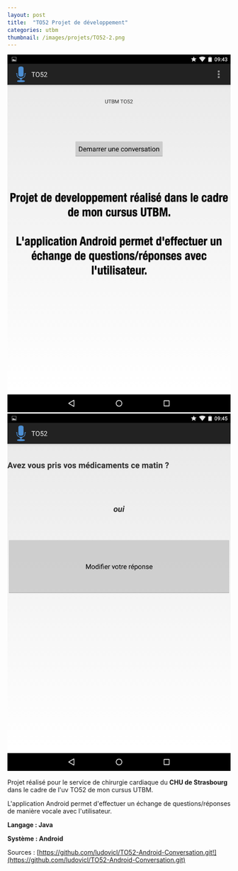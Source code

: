 ```yaml
---
layout: post
title:  "TO52 Projet de développement"
categories: utbm
thumbnail: /images/projets/TO52-2.png
---
```



![Home Android application](/images/projets/TO52-2.png)
![Response Android application](/images/projets/TO52-3.png)

Projet réalisé pour le service de chirurgie cardiaque du **CHU de Strasbourg** dans le cadre de l'uv TO52 de mon cursus UTBM.

L'application Android permet d'effectuer un échange de questions/réponses de manière vocale avec l'utilisateur.

**Langage : Java**

**Système : Android**

Sources : [https://github.com/ludovicl/TO52-Android-Conversation.git!](https://github.com/ludovicl/TO52-Android-Conversation.git)